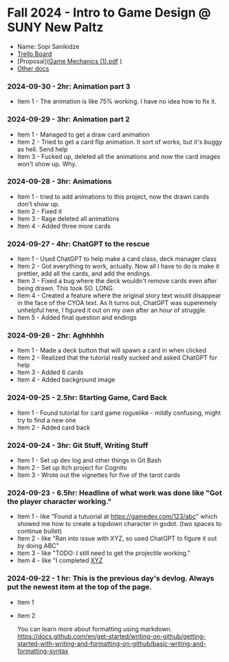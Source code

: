 # Fall 2024 - Intro to Game Design @ SUNY New Paltz
* Name: Sopi Sanikidze
* [Trello Board](https://trello.com/invite/b/66e9f2ccecd04aa658e1d2fc/ATTI59ee15f9c1f8e08431024fc420ea79c0F2C23E0D/game-design-task-list)
* [Proposal]([Game Mechanics (1).pdf](https://github.com/user-attachments/files/17299422/Game.Mechanics.1.pdf)
)
* [Other docs](todo)

### 2024-09-30 - 2hr: Animation part 3
* Item 1 - The animation is like 75% working. I have no idea how to fix it.

### 2024-09-29 - 3hr: Animation part 2
* Item 1 - Managed to get a draw card animation
* Item 2 - Tried to get a card flip animation. It sort of works, but it's buggy as hell. Send help
* Item 3 - Fucked up, deleted all the animations and now the card images won't show up. Why.

### 2024-09-28 - 3hr: Animations
* Item 1 - tried to add animations to this project, now the drawn cards don't show up.
* Item 2 - Fixed it
* Item 3 - Rage deleted all animations
* Item 4 - Added three more cards

### 2024-09-27 - 4hr: ChatGPT to the rescue
* Item 1 - Used ChatGPT to help make a card class, deck manager class
* Item 2 - Got everything to work, actually. Now all I have to do is make it prettier, add all the cards, and add the endings.
* Item 3 - Fixed a bug where the deck wouldn't remove cards even after being drawn. This took SO. LONG.
* Item 4 - Created a feature where the original story text would disappear in the face of the CYOA text. As It turns out, ChatGPT was superemely unhelpful here, I figured it out on my own after an hour of struggle.
* Item 5 - Added final question and endings

### 2024-09-26 - 2hr: Aghhhhh
* Item 1 - Made a deck button that will spawn a card in when clicked
* Item 2 - Realized that the tutorial really sucked and asked ChatGPT for help
* Item 3 - Added 6 cards
* Item 4 - Added background image

### 2024-09-25 - 2.5hr: Starting Game, Card Back
* Item 1 - Found tutorial for card game roguelike - mildly confusing, might try to find a new one
* Item 2 - Added card back

### 2024-09-24 - 3hr: Git Stuff, Writing Stuff
* Item 1 - Set up dev log and other things in Git Bash
* Item 2 - Set up Itch project for Cognito
* Item 3 - Wrote out the vignettes for five of the tarot cards

### 2024-09-23 - 6.5hr: Headline of what work was done like "Got the player character working."
* Item 1 - like "Found a tutuorial at https://gamedev.com/123/abc" which showed me how to create a
  topdown character in godot. (two spaces to continue bullet)
* Item 2 - like "Ran into issue with XYZ, so used ChatGPT to figure it out by doing ABC"
* Item 3 - like "TODO: I still need to get the projectile working."
* Item 4 - like "I completed [XYZ](some-link-to-ticket)

### 2024-09-22 - 1 hr: This is the previous day's devlog. Always put the newest item at the top of the page.
* Item 1
* Item 2

  You can learn more about formatting using markdown.
https://docs.github.com/en/get-started/writing-on-github/getting-started-with-writing-and-formatting-on-github/basic-writing-and-formatting-syntax

